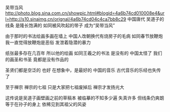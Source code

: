 吴带当风
http://photo.blog.sina.com.cn/showpic.html#blogid=4a6b74cd010008e4&url=http://s10.sinaimg.cn/orignal/4a6b74cd04c4ca7bb8c29
中国唐代
吴道子的线条
是隆长饱满的
如同被风吹起的带子
成为“吴带当风”
 
由于那时的书法绘画多画在墙上
中国人改朝换代有烧房子的毛病
如同春节放鞭炮
我一直觉得放鞭炮是恶俗
发泄着隐潜的暴力
 
纸张最多存在几百年
所以他的绘画
如同王羲之的书法
是没有的
中国太怪了
我们的画圣和书圣
竟都是没有作品的
 
圣贤们都是空泛的
也好
在想象中，是最好的
中国的音乐
古代音乐的乐经也失传了
 
至于禅宗
禅宗的七祖
只是大家把七祖废掉后
禅宗才发扬光大
 
这传说是吴道子画壁画之前的草稿本
被临摹的不知多少遍
失真许多
但线条仍爽朗
等于在孙子的身上
依稀见到其祖父的风姿
 
 
 
